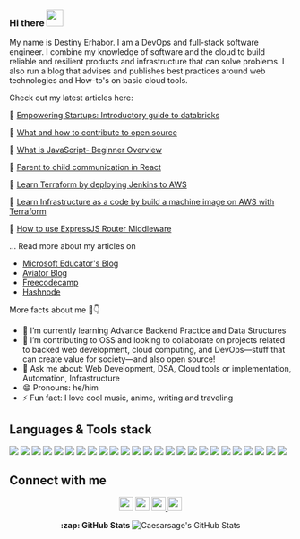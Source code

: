 ### Hi there <img src="https://raw.githubusercontent.com/MartinHeinz/MartinHeinz/master/wave.gif" width="30px">

<p> My name is Destiny Erhabor. I am a DevOps and full-stack software engineer. I combine my knowledge of software and the cloud to build reliable and resilient products and infrastructure that can solve problems. I also run a blog that advises and publishes best practices around web technologies and How-to's on basic cloud tools.
</>

Check out my latest articles here:

🎯 [Empowering Startups: Introductory guide to databricks](https://techcommunity.microsoft.com/t5/educator-developer-blog/empowering-startups-the-introductory-guide-to-databricks-for/ba-p/3934092?wt.mc_id=studentamb_24964)


🎯 [What and how to contribute to open source](https://www.freecodecamp.org/news/what-is-open-source-software/)

🎯 [What is JavaScript- Beginner Overview](https://caesarsage.hashnode.dev/what-is-javascript-a-beginner-overview)

🎯 [Parent to child communication in React](https://caesarsage.hashnode.dev/parent-to-child-communication-with-react-props)

🎯 [Learn Terraform by deploying Jenkins to AWS](https://freecodecamp.org/news/learn-terraform-by-deploying-jenkins-server-on-aws/)

🎯 [Learn Infrastructure as a code by  build a machine image on AWS with Terraform](https://freecodecamp.org/news/learn-instructure-as-a-code-by-building-custom-machine-image-in-aws/)

🎯 [How to use ExpressJS Router Middleware](https://caesarsage.hashnode.dev/how-to-use-expressjs-router-middleware)

... Read more about my articles on
- [Microsoft Educator's Blog](
https://techcommunity.microsoft.com/t5/user/viewprofilepage/user-id/1095113#profile)
- [Aviator Blog](https://www.aviator.co/blog/author/destinyerhabor/)
- [Freecodecamp](https://www.freecodecamp.org/news/author/caesarsage/)
- [Hashnode](https://caesarsage.hashnode.dev/)

More facts about me 🤗👇

- 🌱 I’m currently learning Advance Backend Practice and Data Structures 
- 👯 I’m contributing to OSS and looking to collaborate on projects related to backed web development, cloud computing, and DevOps—stuff that can create value for society—and also open source!
- 💬 Ask me about: Web Development, DSA, Cloud tools or implementation, Automation, Infrastructure 
- 😄 Pronouns: he/him
- ⚡ Fun fact: I love cool music, anime, writing and traveling 

## Languages & Tools stack
![](https://img.shields.io/badge/JavaScript-JS-informational?style=flat&logo=javascript&logoColor=white&color=2bbc8a)
![](https://img.shields.io/badge/Code-Python-informational?style=flat&logo=python&logoColor=white&color=2bbc8a)
![](https://img.shields.io/badge/Typescript-TS-informational?style=flat&logo=typescript&logoColor=white&color=2bbc8a)
![](https://img.shields.io/badge/Backend-NestJS-informational?style=flat&logo=Nestjs&logoColor=white&color=2bbc8a)
![](https://img.shields.io/badge/Backend-ExpressJS-informational?style=flat&logo=ExpressJs&logoColor=white&color=2bbc8a)
![](https://img.shields.io/badge/Backend-Flask-informational?style=flat&logo=flask&logoColor=white&color=2bbc8a)
![](https://img.shields.io/badge/Code-Python-informational?style=flat&logo=python&logoColor=white&color=2bbc8a)
![](https://img.shields.io/badge/Database-SQL-informational?style=flat&logo=sql&logoColor=white&color=2bbc8a)
![](https://img.shields.io/badge/Database-MongoDB/Mongoose-informational?style=flat&logo=mongodb&logoColor=white&color=2bbc8a)
![](https://img.shields.io/badge/Cloud-AWS-informational?style=flat&logo=amazon-aws&logoColor=white&color=2bbc8a)
![](https://img.shields.io/badge/Cloud-Azure-informational?style=flat&logo=azure&logoColor=white&color=2bbc8a)
![](https://img.shields.io/badge/VCS-Git-informational?style=flat&logo=git&logoColor=white&color=2bbc8a)
![](https://img.shields.io/badge/Hub-Github-informational?style=flat&logo=github&logoColor=white&color=2bbc8a)
![](https://img.shields.io/badge/OS-Linux-informational?style=flat&logo=linux&logoColor=white&color=2bbc8a)
![](https://img.shields.io/badge/Linux-Ubuntu-informational?style=flat&logo=ubuntu&logoColor=white&color=2bbc8a)
![](https://img.shields.io/badge/Shell-Bash-informational?style=flat&logo=gnu-bash&logoColor=white&color=2bbc8a)
![](https://img.shields.io/badge/IaC-CloudFormation-informational?style=flat&logo=Cloudformation&logoColor=white&color=2bbc8a)
![](https://img.shields.io/badge/CI/CD-Jenkins-informational?style=flat&logo=jenkins&logoColor=white&color=2bbc8a)
![](https://img.shields.io/badge/CI/CD-CircleCI-informational?style=flat&logo=circleci&logoColor=white&color=2bbc8a)
![](https://img.shields.io/badge/Configuration_Management-Ansible-informational?style=flat&logo=ansible&logoColor=white&color=2bbc8a)
![](https://img.shields.io/badge/Reverse_Proxy/Web_Server-Nginx-informational?style=flat&logo=nginx&logoColor=white&color=2bbc8a)
![](https://img.shields.io/badge/Monitoring-Prometheus-informational?style=flat&logo=prometheus&logoColor=white&color=2bbc8a)
![](https://img.shields.io/badge/Metric_Dashboard-Grafana-informational?style=flat&logo=grafana&logoColor=white&color=2bbc8a)
![](https://img.shields.io/badge/Container_Runtime-Docker-informational?style=flat&logo=docker&logoColor=white&color=2bbc8a)
![](https://img.shields.io/badge/Ordchestration_Tool-Kubernetes-informational?style=flat&logo=kubernetes&logoColor=white&color=2bbc8a)

## Connect with me
<p align="center">
  <a href="https://twitter.com/caesar_sage"><img src="https://img.shields.io/badge/twitter-%231DA1F2.svg?&style=for-the-badge&logo=twitter&logoColor=white" height=25></a> 
  <a href="https://hashnode.com/@Caesarsage"><img src="https://img.shields.io/badge/hashnode-%2312100E.svg?&style=for-the-badge&logo=hashnode&logoColor=white" height=25></a> 
  <a href="https://www.linkedin.com/in/destiny-erhabor/"><img src="https://img.shields.io/badge/linkedin-%230077B5.svg?&style=for-the-badge&logo=linkedin&logoColor=white" height=25> </a>
  <a href="mailto:destinyerhabor6@gmail.com@gmail.com"><img src="https://img.shields.io/badge/gmail-%EA4335.svg?&style=for-the-badge&logo=gmail&logoColor=white" height=25></a>
</p>

<p align="Center">
 <strong>:zap: GitHub Stats</strong>

  <img alt="Caesarsage's GitHub Stats" src="https://github-readme-stats.vercel.app/api?username=Caesarsage&show_icons=true&hide_border=true&theme=radical" />

</p>
